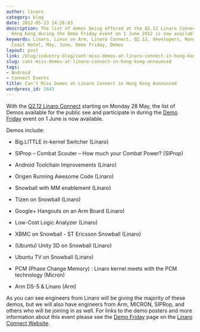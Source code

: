 ```yaml
---
author: linaro
category: blog
date: 2012-05-23 14:26:03
description: The list of demos being offered at the Q2.12 Linaro Connect event in
  Hong Kong during the Demo Friday event on 1 June 2012 is now available.
keywords: Linaro, Linux on Arm, Linaro Connect, Q2.12, developers, Hong Kong, Gold
  Coast Hotel, May, June, Demo Friday, Demos
layout: post
link: /blog/industry-blog/cant-miss-demos-at-linaro-connect-in-hong-kong-announced/
slug: cant-miss-demos-at-linaro-connect-in-hong-kong-announced
tags:
- Android
- Connect Events
title: Can't Miss Demos at Linaro Connect in Hong Kong Announced
wordpress_id: 1643
---
```


With the [Q2.12 Linaro Connect](https://connect.linaro.org/resources/) starting on Monday 28 May, the list of Demos available for the public see and participate in during the [Demo Friday](/blog/be-a-show-off-and-highlight-your-work-demo-friday-call-for-participation-opens/) event on 1 June is now available.

Demos include:

- Big.LITTLE in-kernel Switcher (Linaro)

- SIProp – Combat Scouter – How much your Combat Power? (SIProp)

- Android Toolchain Improvements (Linaro)

- Origen Running Awesome Code (Linaro)

- Snowball with MM enablement (Linaro)

- Tizen on Snowball (Linaro)

- Google+ Hangouts on an Arm Board (Linaro)

- Low-Cost Logic Analyzer (Linaro)

- XBMC on Snowball - ST Ericsson Snowball (Linaro)

- (Ubuntu) Unity 3D on Snowball (Linaro)

- Ubuntu TV on Snowball (Linaro)

- PCM (Phase Change Memory) : Linaro kernel meets with the PCM technology (Micron)

- Arm DS-5 & Linaro (Arm)

As you can see engineers from Linaro will be giving the majority of these demos, but we will also have engineers from Arm, MICRON, SIPRop, and others who will be joining in as well. For links to the demo posters and more information about this event please see the [Demo Friday](/blog/be-a-show-off-and-highlight-your-work-demo-friday-call-for-participation-opens/) page on the [Linaro Connect Website](https://connect.linaro.org/resources/).